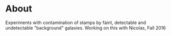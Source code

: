About
=====

Experiments with contamination of stamps by faint, detectable and undetectable "background" galaxies.
Working on this with Nicolas, Fall 2016

